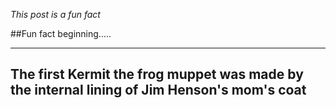 *This post is a fun fact*


##Fun fact beginning.....


---
The first Kermit the frog muppet was made by the internal lining of Jim Henson's mom's coat
---
